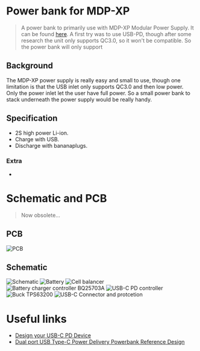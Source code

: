 # Power bank for MDP-XP
>  A power bank to primarily use with MDP-XP Modular Power Supply. It can be found [here](https://www.welectron.com/Miniware-MDP-XP-Modular-Power-Supply). A first try was to use USB-PD, though after some research the unit only supports QC3.0, so it won't be compatible. So the power bank will only support 

## Background 
The MDP-XP power supply is really easy and small to use, though one limitation is that the USB inlet only supports QC3.0 and then low power.  Only the power inlet let the user have full power. So a small power bank to stack underneath the power supply would be really handy. 

## Specification
- 2S high power Li-ion.
- Charge with USB.
- Discharge with bananaplugs. 

### Extra 
-  

# Schematic and PCB

> Now obsolete...

## PCB
![PCB](./kicad/Drawings/PowerbankPCB.png)

## Schematic 
![Schematic](./kicad/Drawings/Powerbank.svg)
![Battery](./kicad/Drawings/Battery-Battery.svg)
![Cell balancer](./kicad/Drawings/CellBalancer-Cell_Balancer-BQ4050.svg)
![Battery charger controller BQ25703A](./kicad/Drawings/BatteryCharger-Battery_Charger-BQ25703A.svg)
![USB-C PD controller](./kicad/Drawings/PDController-PD_Controller-TPS65988.svg)
![Buck TPS63200](./kicad/Drawings/Buck-Buck-TPS563200.svg)
![USB-C Connector and protcetion](./kicad/Drawings/USBC_ESDProtection-USB-C_and_ESD_Protection-TPD6S300A.svg)


# Useful links
- [Design your USB-C PD Device](https://www.electronicproducts.com/Analog_Mixed_Signal_ICs/Power_Management/Design_your_next_USB_Type_C_USB_PD_device_with_buck_boost_battery_chargers.aspx) 
- [Dual port USB Type-C Power Delivery Powerbank Reference Design](http://www.ti.com/lit/ug/tidude8/tidude8.pdf)



